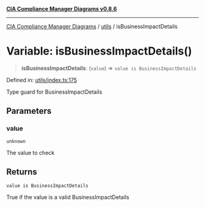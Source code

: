 [**CIA Compliance Manager Diagrams v0.8.6**](../../README.md)

***

[CIA Compliance Manager Diagrams](../../modules.md) / [utils](../README.md) / isBusinessImpactDetails

# Variable: isBusinessImpactDetails()

> **isBusinessImpactDetails**: (`value`) => `value is BusinessImpactDetails`

Defined in: [utils/index.ts:175](https://github.com/Hack23/cia-compliance-manager/blob/050a250237d6f621490781dbdf95155919f35aed/src/utils/index.ts#L175)

Type guard for BusinessImpactDetails

## Parameters

### value

`unknown`

The value to check

## Returns

`value is BusinessImpactDetails`

True if the value is a valid BusinessImpactDetails
